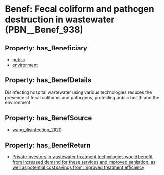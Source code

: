 # Benef: __Fecal coliform and pathogen destruction in wastewater__ (PBN__Benef_938)

## Property: has_Beneficiary

* [public](../Stakeholder/PBN__Stakeholder_52)
* [environment](../Stakeholder/PBN__Stakeholder_116)

## Property: has_BenefDetails

Disinfecting hospital wastewater using various technologies reduces the presence of fecal coliforms and pathogens, protecting public health and the environment

## Property: has_BenefSource

* [wang_disinfection_2020](../Article/PBN__Article_191)

## Property: has_BenefReturn

* [Private investors in wastewater treatment technologies would benefit from increased demand for these services and improved sanitation, as well as potential cost savings from improved treatment efficiency](../BenefReturn/PBN__BenefReturn_1028)


